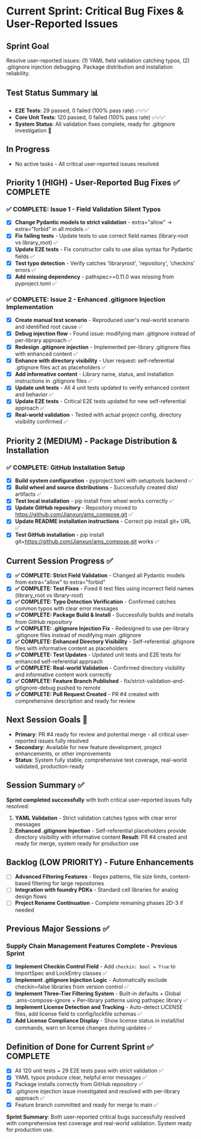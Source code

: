 # Current Sprint: Critical Bug Fixes & User-Reported Issues

## Sprint Goal
Resolve user-reported issues: (1) YAML field validation catching typos, (2) .gitignore injection debugging. Package distribution and installation reliability.

## Test Status Summary 📊  
- **E2E Tests**: 29 passed, 0 failed (100% pass rate) ✅✅✅
- **Core Unit Tests**: 120 passed, 0 failed (100% pass rate) ✅✅✅
- **System Status**: All validation fixes complete, ready for .gitignore investigation 🎯

## In Progress  
- No active tasks - All critical user-reported issues resolved

## Priority 1 (HIGH) - User-Reported Bug Fixes ✅ COMPLETE

### ✅ COMPLETE: Issue 1 - Field Validation Silent Typos
- [x] **Change Pydantic models to strict validation** - extra="allow" → extra="forbid" in all models ✅
- [x] **Fix failing tests** - Update tests to use correct field names (library-root vs library_root) ✅  
- [x] **Update E2E tests** - Fix constructor calls to use alias syntax for Pydantic fields ✅
- [x] **Test typo detection** - Verify catches 'libraryroot', 'repository', 'checkins' errors ✅
- [x] **Add missing dependency** - pathspec>=0.11.0 was missing from pyproject.toml ✅

### ✅ COMPLETE: Issue 2 - Enhanced .gitignore Injection Implementation
- [x] **Create manual test scenario** - Reproduced user's real-world scenario and identified root cause ✅
- [x] **Debug injection flow** - Found issue: modifying main .gitignore instead of per-library approach ✅
- [x] **Redesign .gitignore injection** - Implemented per-library .gitignore files with enhanced content ✅
- [x] **Enhance with directory visibility** - User request: self-referential .gitignore files act as placeholders ✅
- [x] **Add informative content** - Library name, status, and installation instructions in .gitignore files ✅
- [x] **Update unit tests** - All 4 unit tests updated to verify enhanced content and behavior ✅
- [x] **Update E2E tests** - Critical E2E tests updated for new self-referential approach ✅
- [x] **Real-world validation** - Tested with actual project config, directory visibility confirmed ✅

## Priority 2 (MEDIUM) - Package Distribution & Installation

### ✅ COMPLETE: GitHub Installation Setup
- [x] **Build system configuration** - pyproject.toml with setuptools backend ✅
- [x] **Build wheel and source distributions** - Successfully created dist/ artifacts ✅
- [x] **Test local installation** - pip install from wheel works correctly ✅
- [x] **Update GitHub repository** - Repository moved to https://github.com/Jianxun/ams_compose.git ✅
- [x] **Update README installation instructions** - Correct pip install git+ URL ✅
- [x] **Test GitHub installation** - pip install git+https://github.com/Jianxun/ams_compose.git works ✅

## Current Session Progress ✅
- [x] **✅ COMPLETE: Strict Field Validation** - Changed all Pydantic models from extra="allow" to extra="forbid"
- [x] **✅ COMPLETE: Test Fixes** - Fixed 6 test files using incorrect field names (library_root vs library-root)
- [x] **✅ COMPLETE: Typo Detection Verification** - Confirmed catches common typos with clear error messages
- [x] **✅ COMPLETE: Package Build & Install** - Successfully builds and installs from GitHub repository
- [x] **✅ COMPLETE: .gitignore Injection Fix** - Redesigned to use per-library .gitignore files instead of modifying main .gitignore
- [x] **✅ COMPLETE: Enhanced Directory Visibility** - Self-referential .gitignore files with informative content as placeholders
- [x] **✅ COMPLETE: Test Updates** - Updated unit tests and E2E tests for enhanced self-referential approach
- [x] **✅ COMPLETE: Real-world Validation** - Confirmed directory visibility and informative content work correctly
- [x] **✅ COMPLETE: Feature Branch Published** - fix/strict-validation-and-gitignore-debug pushed to remote
- [x] **✅ COMPLETE: Pull Request Created** - PR #4 created with comprehensive description and ready for review

## Next Session Goals 🎯
- **Primary**: PR #4 ready for review and potential merge - all critical user-reported issues fully resolved
- **Secondary**: Available for new feature development, project enhancements, or other improvements
- **Status**: System fully stable, comprehensive test coverage, real-world validated, production-ready

## Session Summary ✅
**Sprint completed successfully** with both critical user-reported issues fully resolved:
1. **YAML Validation** - Strict validation catches typos with clear error messages
2. **Enhanced .gitignore Injection** - Self-referential placeholders provide directory visibility with informative content
**Result**: PR #4 created and ready for merge, system ready for production use

## Backlog (LOW PRIORITY) - Future Enhancements  
- [ ] **Advanced Filtering Features** - Regex patterns, file size limits, content-based filtering for large repositories
- [ ] **Integration with foundry PDKs** - Standard cell libraries for analog design flows
- [ ] **Project Rename Continuation** - Complete remaining phases 2D-3 if needed

## Previous Major Sessions ✅

### Supply Chain Management Features Complete - Previous Sprint
- [x] **Implement Checkin Control Field** - Add `checkin: bool = True` to ImportSpec and LockEntry classes ✅
- [x] **Implement .gitignore Injection Logic** - Automatically exclude checkin=false libraries from version control ✅
- [x] **Implement Three-Tier Filtering System** - Built-in defaults + Global .ams-compose-ignore + Per-library patterns using pathspec library ✅
- [x] **Implement License Detection and Tracking** - Auto-detect LICENSE files, add license field to config/lockfile schemas ✅
- [x] **Add License Compliance Display** - Show license status in install/list commands, warn on license changes during updates ✅

## Definition of Done for Current Sprint ✅ COMPLETE
- [x] All 120 unit tests + 29 E2E tests pass with strict validation ✅
- [x] YAML typos produce clear, helpful error messages ✅  
- [x] Package installs correctly from GitHub repository ✅
- [x] .gitignore injection issue investigated and resolved with per-library approach ✅
- [x] Feature branch committed and ready for merge to main ✅

**Sprint Summary**: Both user-reported critical bugs successfully resolved with comprehensive test coverage and real-world validation. System ready for production use.